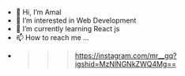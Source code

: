 - 👋 Hi, I’m Amal
- 👀 I’m interested in Web Development
- 🌱 I’m currently learning React js
- 📫 How to reach me ...
- >>> https://instagram.com/mr__gq?igshid=MzNlNGNkZWQ4Mg==

<!---
AmalVelloth777/AmalVelloth777 is a ✨ special ✨ repository because its `README.md` (this file) appears on your GitHub profile.
You can click the Preview link to take a look at your changes.
--->
